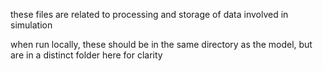 these files are related to processing and storage of data involved in simulation

when run locally, these should be in the same directory as the model, but are in a distinct folder here for clarity
